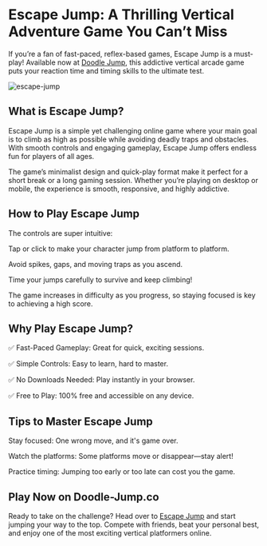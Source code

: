 # Escape Jump: A Thrilling Vertical Adventure Game You Can’t Miss
If you’re a fan of fast-paced, reflex-based games, Escape Jump is a must-play! Available now at [Doodle Jump](https://doodle-jump.co), this addictive vertical arcade game puts your reaction time and timing skills to the ultimate test.

![escape-jump](https://github.com/user-attachments/assets/5a2b3368-1027-4228-9e5e-eeddfde7787e)
## What is Escape Jump?
Escape Jump is a simple yet challenging online game where your main goal is to climb as high as possible while avoiding deadly traps and obstacles. With smooth controls and engaging gameplay, Escape Jump offers endless fun for players of all ages.

The game’s minimalist design and quick-play format make it perfect for a short break or a long gaming session. Whether you’re playing on desktop or mobile, the experience is smooth, responsive, and highly addictive.

## How to Play Escape Jump
The controls are super intuitive:

Tap or click to make your character jump from platform to platform.

Avoid spikes, gaps, and moving traps as you ascend.

Time your jumps carefully to survive and keep climbing!

The game increases in difficulty as you progress, so staying focused is key to achieving a high score.

## Why Play Escape Jump?
✅ Fast-Paced Gameplay: Great for quick, exciting sessions.

✅ Simple Controls: Easy to learn, hard to master.

✅ No Downloads Needed: Play instantly in your browser.

✅ Free to Play: 100% free and accessible on any device.


## Tips to Master Escape Jump
Stay focused: One wrong move, and it's game over.

Watch the platforms: Some platforms move or disappear—stay alert!

Practice timing: Jumping too early or too late can cost you the game.

## Play Now on Doodle-Jump.co
Ready to take on the challenge? Head over to [Escape Jump](https://doodle-jump.co/escape-jump) and start jumping your way to the top. Compete with friends, beat your personal best, and enjoy one of the most exciting vertical platformers online.
